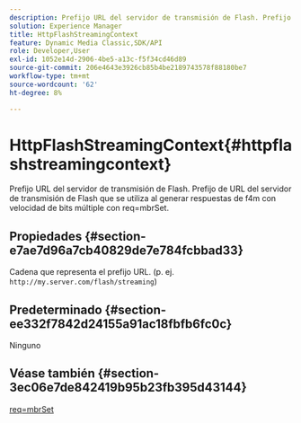 ```yaml
---
description: Prefijo URL del servidor de transmisión de Flash. Prefijo de URL del servidor de transmisión de Flash que se utiliza al generar respuestas de f4m con velocidad de bits múltiple con req=mbrSet.
solution: Experience Manager
title: HttpFlashStreamingContext
feature: Dynamic Media Classic,SDK/API
role: Developer,User
exl-id: 1052e14d-2906-4be5-a13c-f5f34cd46d89
source-git-commit: 206e4643e3926cb85b4be2189743578f88180be7
workflow-type: tm+mt
source-wordcount: '62'
ht-degree: 8%

---
```


# HttpFlashStreamingContext{#httpflashstreamingcontext}

Prefijo URL del servidor de transmisión de Flash. Prefijo de URL del servidor de transmisión de Flash que se utiliza al generar respuestas de f4m con velocidad de bits múltiple con req=mbrSet.

## Propiedades {#section-e7ae7d96a7cb40829de7e784fcbbad33}

Cadena que representa el prefijo URL. (p. ej. `http://my.server.com/flash/streaming`)

## Predeterminado {#section-ee332f7842d24155a91ac18fbfb6fc0c}

Ninguno

## Véase también {#section-3ec06e7de842419b95b23fb395d43144}

[req=mbrSet](../../../../../is-api/http-ref/image-serving-api-ref/c-http-protocol-reference/c-command-reference/r-req/r-mbrset.md#reference-603d75babde74508a878c27bd4cced73)
